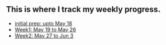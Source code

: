 ## This is where I track my weekly progress.
* [initial prep: upto May 18](logs/initial.md)  
* [Week1: May 19 to May 26](logs/week1.md)
* [Week2: May 27 to Jun 3](logs/week2.md)

